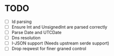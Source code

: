 # TODO

- [ ] Id parsing
- [ ] Ensure Int and UnsignedInt are parsed correctly
- [ ] Parse Date and UTCDate
- [ ] Dns resolution
- [ ] I-JSON support (Needs upstream serde support)
- [ ] Drop reqwest for finer graned control